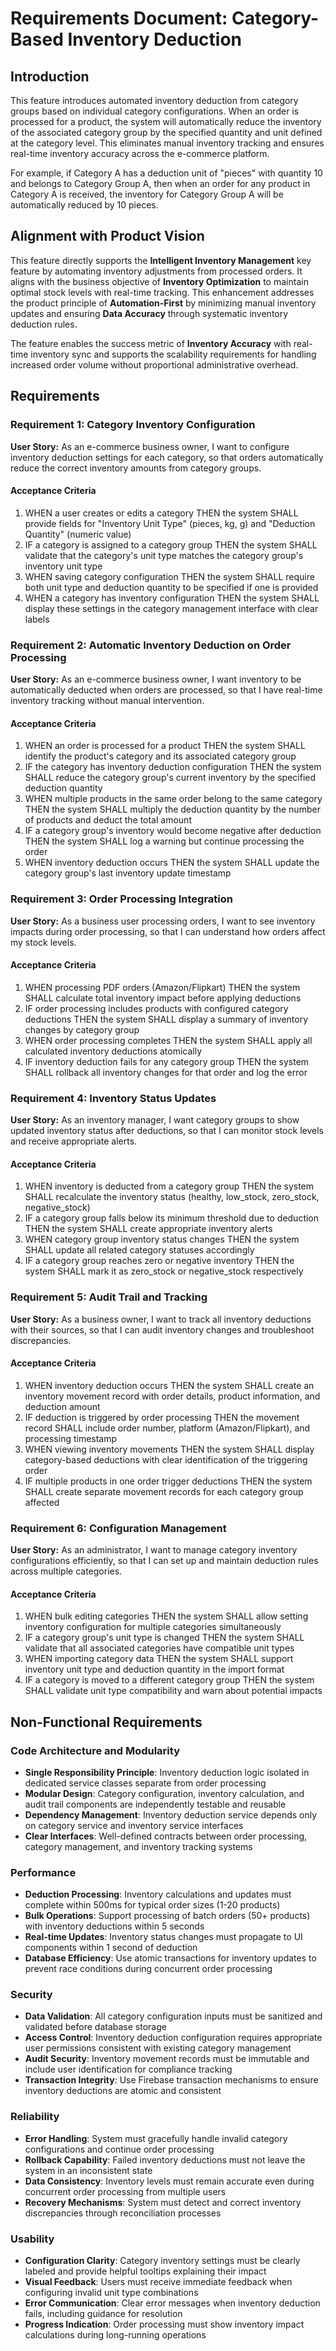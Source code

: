 # Requirements Document: Category-Based Inventory Deduction

## Introduction

This feature introduces automated inventory deduction from category groups based on individual category configurations. When an order is processed for a product, the system will automatically reduce the inventory of the associated category group by the specified quantity and unit defined at the category level. This eliminates manual inventory tracking and ensures real-time inventory accuracy across the e-commerce platform.

For example, if Category A has a deduction unit of "pieces" with quantity 10 and belongs to Category Group A, then when an order for any product in Category A is received, the inventory for Category Group A will be automatically reduced by 10 pieces.

## Alignment with Product Vision

This feature directly supports the **Intelligent Inventory Management** key feature by automating inventory adjustments from processed orders. It aligns with the business objective of **Inventory Optimization** to maintain optimal stock levels with real-time tracking. This enhancement addresses the product principle of **Automation-First** by minimizing manual inventory updates and ensuring **Data Accuracy** through systematic inventory deduction rules.

The feature enables the success metric of **Inventory Accuracy** with real-time inventory sync and supports the scalability requirements for handling increased order volume without proportional administrative overhead.

## Requirements

### Requirement 1: Category Inventory Configuration

**User Story:** As an e-commerce business owner, I want to configure inventory deduction settings for each category, so that orders automatically reduce the correct inventory amounts from category groups.

#### Acceptance Criteria

1. WHEN a user creates or edits a category THEN the system SHALL provide fields for "Inventory Unit Type" (pieces, kg, g) and "Deduction Quantity" (numeric value)
2. IF a category is assigned to a category group THEN the system SHALL validate that the category's unit type matches the category group's inventory unit type
3. WHEN saving category configuration THEN the system SHALL require both unit type and deduction quantity to be specified if one is provided
4. WHEN a category has inventory configuration THEN the system SHALL display these settings in the category management interface with clear labels

### Requirement 2: Automatic Inventory Deduction on Order Processing

**User Story:** As an e-commerce business owner, I want inventory to be automatically deducted when orders are processed, so that I have real-time inventory tracking without manual intervention.

#### Acceptance Criteria

1. WHEN an order is processed for a product THEN the system SHALL identify the product's category and its associated category group
2. IF the category has inventory deduction configuration THEN the system SHALL reduce the category group's current inventory by the specified deduction quantity
3. WHEN multiple products in the same order belong to the same category THEN the system SHALL multiply the deduction quantity by the number of products and deduct the total amount
4. IF a category group's inventory would become negative after deduction THEN the system SHALL log a warning but continue processing the order
5. WHEN inventory deduction occurs THEN the system SHALL update the category group's last inventory update timestamp

### Requirement 3: Order Processing Integration

**User Story:** As a business user processing orders, I want to see inventory impacts during order processing, so that I can understand how orders affect my stock levels.

#### Acceptance Criteria

1. WHEN processing PDF orders (Amazon/Flipkart) THEN the system SHALL calculate total inventory impact before applying deductions
2. IF order processing includes products with configured category deductions THEN the system SHALL display a summary of inventory changes by category group
3. WHEN order processing completes THEN the system SHALL apply all calculated inventory deductions atomically
4. IF inventory deduction fails for any category group THEN the system SHALL rollback all inventory changes for that order and log the error

### Requirement 4: Inventory Status Updates

**User Story:** As an inventory manager, I want category groups to show updated inventory status after deductions, so that I can monitor stock levels and receive appropriate alerts.

#### Acceptance Criteria

1. WHEN inventory is deducted from a category group THEN the system SHALL recalculate the inventory status (healthy, low_stock, zero_stock, negative_stock)
2. IF a category group falls below its minimum threshold due to deduction THEN the system SHALL create appropriate inventory alerts
3. WHEN category group inventory status changes THEN the system SHALL update all related category statuses accordingly
4. IF a category group reaches zero or negative inventory THEN the system SHALL mark it as zero_stock or negative_stock respectively

### Requirement 5: Audit Trail and Tracking

**User Story:** As a business owner, I want to track all inventory deductions with their sources, so that I can audit inventory changes and troubleshoot discrepancies.

#### Acceptance Criteria

1. WHEN inventory deduction occurs THEN the system SHALL create an inventory movement record with order details, product information, and deduction amount
2. IF deduction is triggered by order processing THEN the movement record SHALL include order number, platform (Amazon/Flipkart), and processing timestamp
3. WHEN viewing inventory movements THEN the system SHALL display category-based deductions with clear identification of the triggering order
4. IF multiple products in one order trigger deductions THEN the system SHALL create separate movement records for each category group affected

### Requirement 6: Configuration Management

**User Story:** As an administrator, I want to manage category inventory configurations efficiently, so that I can set up and maintain deduction rules across multiple categories.

#### Acceptance Criteria

1. WHEN bulk editing categories THEN the system SHALL allow setting inventory configuration for multiple categories simultaneously
2. IF a category group's unit type is changed THEN the system SHALL validate that all associated categories have compatible unit types
3. WHEN importing category data THEN the system SHALL support inventory unit type and deduction quantity in the import format
4. IF a category is moved to a different category group THEN the system SHALL validate unit type compatibility and warn about potential impacts

## Non-Functional Requirements

### Code Architecture and Modularity
- **Single Responsibility Principle**: Inventory deduction logic isolated in dedicated service classes separate from order processing
- **Modular Design**: Category configuration, inventory calculation, and audit trail components are independently testable and reusable
- **Dependency Management**: Inventory deduction service depends only on category service and inventory service interfaces
- **Clear Interfaces**: Well-defined contracts between order processing, category management, and inventory tracking systems

### Performance
- **Deduction Processing**: Inventory calculations and updates must complete within 500ms for typical order sizes (1-20 products)
- **Bulk Operations**: Support processing of batch orders (50+ products) with inventory deductions within 5 seconds
- **Real-time Updates**: Inventory status changes must propagate to UI components within 1 second of deduction
- **Database Efficiency**: Use atomic transactions for inventory updates to prevent race conditions during concurrent order processing

### Security
- **Data Validation**: All category configuration inputs must be sanitized and validated before database storage
- **Access Control**: Inventory deduction configuration requires appropriate user permissions consistent with existing category management
- **Audit Security**: Inventory movement records must be immutable and include user identification for compliance tracking
- **Transaction Integrity**: Use Firebase transaction mechanisms to ensure inventory deductions are atomic and consistent

### Reliability
- **Error Handling**: System must gracefully handle invalid category configurations and continue order processing
- **Rollback Capability**: Failed inventory deductions must not leave the system in an inconsistent state
- **Data Consistency**: Inventory levels must remain accurate even during concurrent order processing from multiple users
- **Recovery Mechanisms**: System must detect and correct inventory discrepancies through reconciliation processes

### Usability
- **Configuration Clarity**: Category inventory settings must be clearly labeled and provide helpful tooltips explaining their impact
- **Visual Feedback**: Users must receive immediate feedback when configuring invalid unit type combinations
- **Error Communication**: Clear error messages when inventory deduction fails, including guidance for resolution
- **Progress Indication**: Order processing must show inventory impact calculations during long-running operations